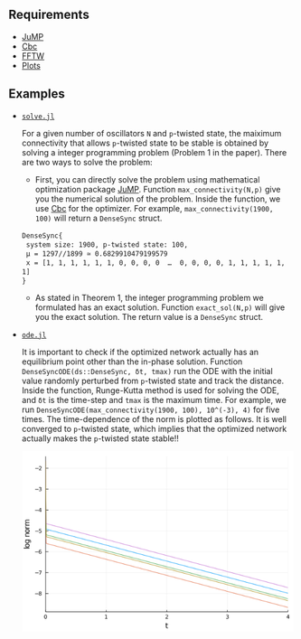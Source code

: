 ## Requirements
- [JuMP](https://github.com/jump-dev/JuMP.jl)
- [Cbc](https://github.com/jump-dev/Cbc.jl)
- [FFTW](https://github.com/JuliaMath/FFTW.jl)
- [Plots](https://github.com/JuliaPlots/Plots.jl)

## Examples
- [`solve.jl`](solve.jl)

    For a given number of oscillators `N` and `p`-twisted state,
    the maiximum connectivity that allows `p`-twisted state to be stable
    is obtained by solving a integer programming problem (Problem 1 in the paper).
    There are two ways to solve the problem:

    - First, you can directly solve the problem using mathematical optimization package [JuMP](https://github.com/jump-dev/JuMP.jl).
    Function `max_connectivity(N,p)` give you the numerical solution of the problem.
    Inside the function, we use [Cbc](https://github.com/jump-dev/Cbc.jl) for the optimizer.
    For example, `max_connectivity(1900, 100)` will return a `DenseSync` struct.
    
    ```
    DenseSync{
     system size: 1900, p-twisted state: 100, 
     μ = 1297//1899 ≃ 0.6829910479199579
     x = [1, 1, 1, 1, 1, 1, 0, 0, 0, 0  …  0, 0, 0, 0, 1, 1, 1, 1, 1, 1]
    }
    ```

    - As stated in Theorem 1, the integer programming problem we formulated
    has an exact solution.
    Function `exact_sol(N,p)` will give you the exact solution.
    The return value is a `DenseSync` struct.

- [`ode.jl`](ode.jl)

    It is important to check if the optimized network actually has an equilibrium point other than the in-phase solution.
    Function `DenseSyncODE(ds::DenseSync, δt, tmax)` run the ODE
    with the initial value randomly perturbed from `p`-twisted state
    and track the distance.
    Inside the function, Runge-Kutta method is used for solving the ODE,
    and `δt` is the time-step and `tmax` is the maximum time.
    For example, we run `DenseSyncODE(max_connectivity(1900, 100), 10^(-3), 4)`
    for five times.
    The time-dependence of the norm is plotted as follows.
    It is well converged to `p`-twisted state, which implies that
    the optimized network actually makes the `p`-twisted state stable!!

    ![](ode.png)
